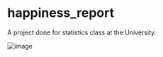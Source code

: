 # happiness_report
A project done for statistics class at the University. 

![image](https://user-images.githubusercontent.com/53990881/120063577-1a947200-c068-11eb-923b-ef1af6b6b31b.png)
